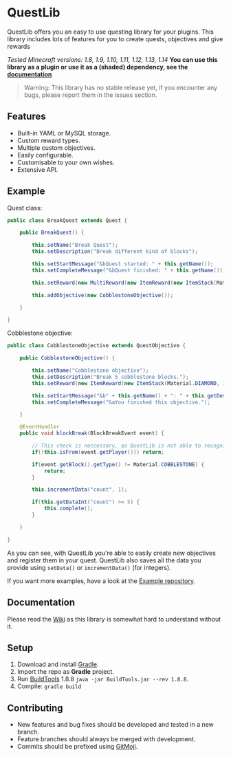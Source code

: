 # QuestLib
QuestLib offers you an easy to use questing library for your plugins. This library includes lots of features for you to create quests, objectives and give rewards

*Tested Minecraft versions: 1.8, 1.9, 1.10, 1.11, 1.12, 1.13, 1.14*
**You can use this library as a plugin or use it as a (shaded) dependency, see the [documentation](https://questlib.themelvin.nl/docs/)**

> Warning: This library has no stable release yet, if you encounter any bugs, please report them in the issues section.

## Features
* Built-in YAML or MySQL storage.
* Custom reward types.
* Multiple custom objectives.
* Easily configurable.
* Customisable to your own wishes.
* Extensive API.

## Example
Quest class:
```java
public class BreakQuest extends Quest {

    public BreakQuest() {

        this.setName("Break Quest");
        this.setDescription("Break different kind of blocks");

        this.setStartMessage("&bQuest started: " + this.getName());
        this.setCompleteMessage("&bQuest finished: " + this.getName());

        this.setReward(new MultiReward(new ItemReward(new ItemStack(Material.EMERALD, 2)), new ItemReward((new ItemStack(Material.IRON_INGOT, 10)))));

        this.addObjective(new CobblestoneObjective());

    }

}
```

Cobblestone objective:
```java
public class CobblestoneObjective extends QuestObjective {

    public CobblestoneObjective() {

        this.setName("Cobblestone objective");
        this.setDescription("Break 5 cobblestone blocks.");
        this.setReward(new ItemReward(new ItemStack(Material.DIAMOND, 1), "&6You received &e1x Diamond &6as a reward."));

        this.setStartMessage("&b" + this.getName() + ": " + this.getDescription());
        this.setCompleteMessage("&aYou finished this objective.");

    }

    @EventHandler
    public void blockBreak(BlockBreakEvent event) {

        // This check is neccessary, as QuestLib is not able to recognise events.
        if(!this.isFrom(event.getPlayer())) return;

        if(event.getBlock().getType() != Material.COBBLESTONE) {
            return;
        }

        this.incrementData("count", 1);

        if(this.getDataInt("count") >= 5) {
            this.complete();
        }

    }

}
```

As you can see, with QuestLib you're able to easily create new objectives and register them in your quest.
QuestLib also saves all the data you provide using `setData()` or `incrementData()` (for integers).

If you want more examples, have a look at the [Example repository](https://github.com/TheMelvinNL/QuestLib-Example).

## Documentation
Please read the [Wiki](https://questlib.themelvin.nl/docs/) as this library is somewhat hard to understand without it.

## Setup
1. Download and install [Gradle](https://gradle.org/).
1. Import the repo as **Gradle** project.
1. Run [BuildTools](https://hub.spigotmc.org/jenkins/job/BuildTools/lastSuccessfulBuild/artifact/target/BuildTools.jar) 1.8.8 `java -jar BuildTools.jar --rev 1.8.8`.
4. Compile: `gradle build`

## Contributing
* New features and bug fixes should be developed and tested in a new branch.
* Feature branches should always be merged with development.
* Commits should be prefixed using [GitMoji](https://gitmoji.carloscuesta.me/).